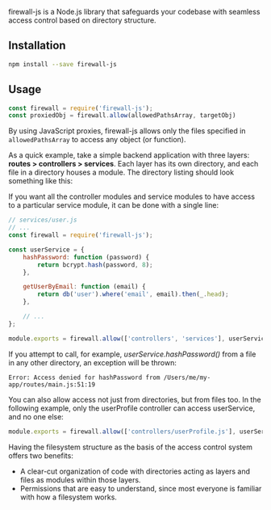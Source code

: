 firewall-js is a Node.js library that safeguards your codebase with seamless access control based on directory structure.

## Installation

```bash
npm install --save firewall-js
```

## Usage

```js
const firewall = require('firewall-js');
const proxiedObj = firewall.allow(allowedPathsArray, targetObj)
```

By using JavaScript proxies, firewall-js allows only the files specified in `allowedPathsArray` to access any object (or function).



As a quick example, take a simple backend application with three layers: **routes &gt; controllers &gt; services**. Each layer has its own directory, and each file in a directory houses a module. The directory listing should look something like this:



If you want all the controller modules and service modules to have access to a particular service module, it can be done with a single line:

```js
// services/user.js
// ...
const firewall = require('firewall-js');

const userService = {
    hashPassword: function (password) {
        return bcrypt.hash(password, 8);
    },

    getUserByEmail: function (email) {
        return db('user').where('email', email).then(_.head);
    },

    // ...
};

module.exports = firewall.allow(['controllers', 'services'], userService);
```

If you attempt to call, for example, *userService.hashPassword()* from a file in any other directory, an exception will be thrown:

```text
Error: Access denied for hashPassword from /Users/me/my-app/routes/main.js:51:19
```

You can also allow access not just from directories, but from files too. In the following example, only the userProfile controller can access userService, and no one else:

```js
module.exports = firewall.allow(['controllers/userProfile.js'], userService);
```

Having the filesystem structure as the basis of the access control system offers two benefits:

* A clear-cut organization of code with directories acting as layers and files as modules within those layers.
* Permissions that are easy to understand, since most everyone is familiar with how a filesystem works.
